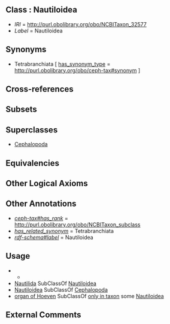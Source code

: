
## Class : Nautiloidea

 * *IRI* = http://purl.obolibrary.org/obo/NCBITaxon_32577
 * *Label* = Nautiloidea

## Synonyms

 * Tetrabranchiata [ [has_synonym_type](../../pe/oboInOwl#hasSynonymType.md) = http://purl.obolibrary.org/obo/ceph-tax#synonym ]

## Cross-references


## Subsets


## Superclasses

 * [Cephalopoda](../../NCBITaxon/05/NCBITaxon_6605.md)

## Equivalencies


## Other Logical Axioms


## Other Annotations

 * *[ceph-tax#has_rank](../../ceph-tax#has/nk/ceph-tax#has_rank.md)* = http://purl.obolibrary.org/obo/NCBITaxon_subclass
 * *[has_related_synonym](../../ym/oboInOwl#hasRelatedSynonym.md)* = Tetrabranchiata
 * *[rdf-schema#label](../../el/rdf-schema#label.md)* = Nautiloidea

## Usage

 * -
 * [Nautilida](../../NCBITaxon/78/NCBITaxon_32578.md) SubClassOf [Nautiloidea](../../NCBITaxon/77/NCBITaxon_32577.md)
 * [Nautiloidea](../../NCBITaxon/77/NCBITaxon_32577.md) SubClassOf [Cephalopoda](../../NCBITaxon/05/NCBITaxon_6605.md)
 * [organ of Hoeven](../../CEPH/68/CEPH_0001068.md) SubClassOf [only in taxon](../../RO/60/RO_0002160.md) some [Nautiloidea](../../NCBITaxon/77/NCBITaxon_32577.md)

## External Comments

